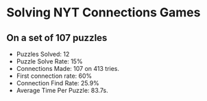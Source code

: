 # Solving NYT Connections Games

## On a set of 107 puzzles
- Puzzles Solved: 12
- Puzzle Solve Rate: 15%
- Connections Made: 107 on 413 tries.
- First connection rate: 60%
- Connection Find Rate: 25.9%
- Average Time Per Puzzle: 83.7s.
